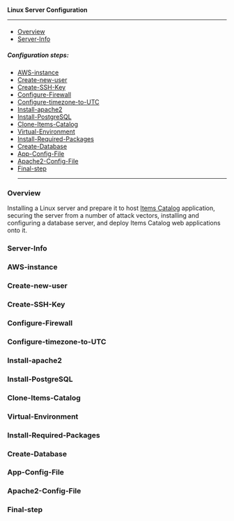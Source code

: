 #### Linux Server Configuration<hr>
- [Overview](#overview)
- [Server-Info](#server-info)
##### Configuration steps:
- [AWS-instance](#aws-instance)
- [Create-new-user](#create-new-user)
- [Create-SSH-Key](#create-ssh-key)
- [Configure-Firewall](#configure-firewall)
- [Configure-timezone-to-UTC](#configure-timezone-to-utc)
- [Install-apache2](#install-apache2)
- [Install-PostgreSQL](#install-postgresql)
- [Clone-Items-Catalog](#clone-items-catalog)
- [Virtual-Environment](#virtual-environment)
- [Install-Required-Packages](#install-required-packages)
- [Create-Database](#create-database)
- [App-Config-File](#app-config-file)
- [Apache2-Config-File](#apache2-config-file)
- [Final-step](#final-step)<hr>
### Overview
Installing  a Linux server and prepare it to host 
[Items Catalog](https://github.com/hussamEL-Hwary/Flask-items-catalog) application, securing the server from a number of attack vectors, installing and configuring a database server, and deploy Items Catalog web applications onto it.
### Server-Info
### AWS-instance
### Create-new-user
### Create-SSH-Key
### Configure-Firewall
### Configure-timezone-to-UTC
### Install-apache2
### Install-PostgreSQL
### Clone-Items-Catalog
### Virtual-Environment
### Install-Required-Packages
### Create-Database
### App-Config-File
### Apache2-Config-File
### Final-step
